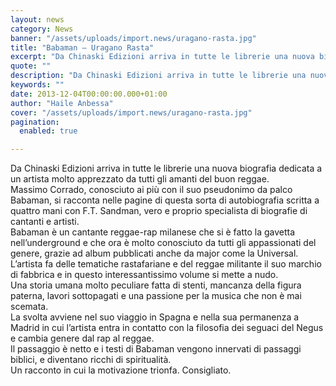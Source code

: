 ```yaml
---
layout: news
category: News
banner: "/assets/uploads/import.news/uragano-rasta.jpg"
title: "Babaman – Uragano Rasta"
excerpt: "Da Chinaski Edizioni arriva in tutte le librerie una nuova biografia dedicata a un artista molto apprezzato da tutti gli amanti del buon reggae. Massimo Corrado, conosciuto ai più con il suo pseudonimo da palco Babaman, si racconta nelle pagine di questa sorta di autobiografia scritta a quattro mani con F.T. Sandman, vero e proprio [&hellip"
quote: ""
description: "Da Chinaski Edizioni arriva in tutte le librerie una nuova biografia dedicata a un artista molto apprezzato da tutti gli amanti del buon reggae. Massimo Corrado, conosciuto ai più con il suo pseudonimo da palco Babaman, si racconta nelle pagine di questa sorta di autobiografia scritta a quattro mani con F.T. Sandman, vero e proprio [&hellip"
keywords: ""
date: 2013-12-04T00:00:00.000+01:00
author: "Haile Anbessa"
cover: "/assets/uploads/import.news/uragano-rasta.jpg"
pagination:
  enabled: true

---
```


[](https://hotmc.com/babaman-uragano-rasta/uragano-rasta/)

Da Chinaski Edizioni arriva in tutte le librerie una nuova biografia dedicata a un artista molto apprezzato da tutti gli amanti del buon reggae.  
Massimo Corrado, conosciuto ai più con il suo pseudonimo da palco Babaman, si racconta nelle pagine di questa sorta di autobiografia scritta a quattro mani con F.T. Sandman, vero e proprio specialista di biografie di cantanti e artisti.  
Babaman è un cantante reggae-rap milanese che si è fatto la gavetta nell’underground e che ora è molto conosciuto da tutti gli appassionati del genere, grazie ad album pubblicati anche da major come la Universal.  
L’artista fa delle tematiche rastafariane e del reggae militante il suo marchio di fabbrica e in questo interessantissimo volume si mette a nudo.  
Una storia umana molto peculiare fatta di stenti, mancanza della figura paterna, lavori sottopagati e una passione per la musica che non è mai scemata.  
La svolta avviene nel suo viaggio in Spagna e nella sua permanenza a Madrid in cui l’artista entra in contatto con la filosofia dei seguaci del Negus e cambia genere dal rap al reggae.  
Il passaggio è netto e i testi di Babaman vengono innervati di passaggi biblici, e diventano ricchi di spiritualità.  
Un racconto in cui la motivazione trionfa. Consigliato.